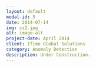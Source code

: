 ```yaml
---
layout: default
modal-id: 5
date: 2014-07-14
img: cs2.jpg
alt: image-alt
project-date: April 2014
client: Ifimo Global Solutions
category: Anomaly Detection
description: Under Construction.
---
```

